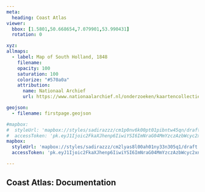 ```yaml
---
meta:
  heading: Coast Atlas
viewer:
  bbox: [1.5801,50.668654,7.079901,53.990431]
  rotation: 0

xyz:
allmaps:
  - label: Map of South Holland, 1848
    filename: 
    opacity: 100
    saturation: 100
    colorize: "#570a0a"
    attribution:
      name: Nationaal Archief
      url: https://www.nationaalarchief.nl/onderzoeken/kaartencollectie/NL-HaNA_4.OBGK_P3.98?searchKey=120d08e77a60aa8701c9507ac3278022

geojson:
  - filename: firstpage.geojson

#mapbox:
#  styleUrl: 'mapbox://styles/sadirazzz/cm1p0nv6k00pt01pibntw45qn/draft'
#  accessToken: 'pk.eyJ1Ijoic2FkaXJhenp6IiwiYSI6ImNraG04MmYzczAzbWcyc2xndzU5Y2F2b2cifQ.rzt5vksSmX0ExoTkx6X1xQ'
mapbox:
  styleUrl: 'mapbox://styles/sadirazzz/cm2lyas8l00ah01ny33n305q1/draft'
  accessToken: 'pk.eyJ1Ijoic2FkaXJhenp6IiwiYSI6ImNraG04MmYzczAzbWcyc2xndzU5Y2F2b2cifQ.rzt5vksSmX0ExoTkx6X1xQ'

---
```


## Coast Atlas: Documentation
